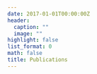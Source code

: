 ```yaml
---
date: 2017-01-01T00:00:00Z
header:
  caption: ""
  image: ""
highlight: false
list_format: 0
math: false
title: Publications
---
```


